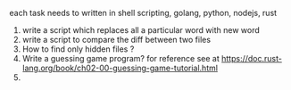 each task needs to written in shell scripting, golang, python, nodejs, rust
1) write a script which replaces all a particular word with new word
2) write a script to compare the diff between two files
3) How to find only hidden files ?
4) Write a guessing game program? for reference see at https://doc.rust-lang.org/book/ch02-00-guessing-game-tutorial.html
5)
